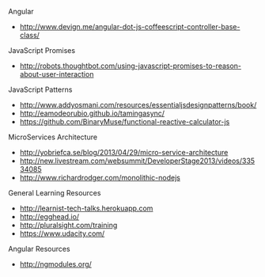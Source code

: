 Angular
* http://www.devign.me/angular-dot-js-coffeescript-controller-base-class/

JavaScript Promises
* http://robots.thoughtbot.com/using-javascript-promises-to-reason-about-user-interaction

JavaScript Patterns
* http://www.addyosmani.com/resources/essentialjsdesignpatterns/book/
* http://eamodeorubio.github.io/tamingasync/
* https://github.com/BinaryMuse/functional-reactive-calculator-js

MicroServices Architecture
* http://yobriefca.se/blog/2013/04/29/micro-service-architecture
* http://new.livestream.com/websummit/DeveloperStage2013/videos/33534085
* http://www.richardrodger.com/monolithic-nodejs


General Learning Resources
* http://learnist-tech-talks.herokuapp.com
* http://egghead.io/
* http://pluralsight.com/training
* https://www.udacity.com/


Angular Resources
* http://ngmodules.org/
